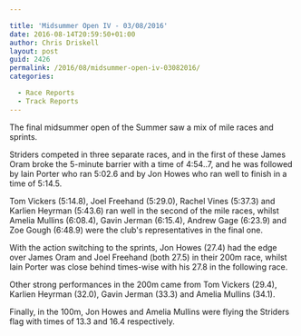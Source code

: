 ```yaml
---

title: 'Midsummer Open IV - 03/08/2016'
date: 2016-08-14T20:59:50+01:00
author: Chris Driskell
layout: post
guid: 2426
permalink: /2016/08/midsummer-open-iv-03082016/
categories:

  - Race Reports
  - Track Reports
---
```

The final midsummer open of the Summer saw a mix of mile races and sprints.

Striders competed in three separate races, and in the first of these James Oram broke the 5-minute barrier with a time of 4:54..7, and he was followed by Iain Porter who ran 5:02.6 and by Jon Howes who ran well to finish in a time of 5:14.5.

Tom Vickers (5:14.8), Joel Freehand (5:29.0), Rachel Vines (5:37.3) and Karlien Heyrman (5:43.6) ran well in the second of the mile races, whilst Amelia Mullins (6:08.4), Gavin Jerman (6:15.4), Andrew Gage (6:23.9) and Zoe Gough (6:48.9) were the club's representatives in the final one.

With the action switching to the sprints, Jon Howes (27.4) had the edge over James Oram and Joel Freehand (both 27.5) in their 200m race, whilst Iain Porter was close behind times-wise with his 27.8 in the following race.

Other strong performances in the 200m came from Tom Vickers (29.4), Karlien Heyrman (32.0), Gavin Jerman (33.3) and Amelia Mullins (34.1).

Finally, in the 100m, Jon Howes and Amelia Mullins were flying the Striders flag with times of 13.3 and 16.4 respectively.

&nbsp;

&nbsp;
